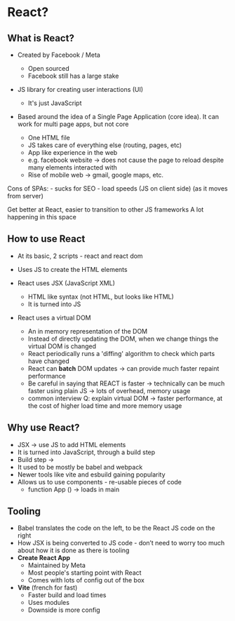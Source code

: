 # React?

## What is React?

-   Created by Facebook / Meta

    -   Open sourced
    -   Facebook still has a large stake

-   JS library for creating user interactions (UI)

    -   It's just JavaScript

-   Based around the idea of a Single Page Application (core idea). It can work for multi page apps, but not core
    -   One HTML file
    -   JS takes care of everything else (routing, pages, etc)
    -   App like experience in the web
    -   e.g. facebook website -> does not cause the page to reload despite many elements interacted with
    -   Rise of mobile web -> gmail, google maps, etc.

Cons of SPAs: - sucks for SEO - load speeds (JS on client side) (as it moves from server)

Get better at React, easier to transition to other JS frameworks
A lot happening in this space

## How to use React

-   At its basic, 2 scripts - react and react dom
-   Uses JS to create the HTML elements
-   React uses JSX (JavaScript XML)

    -   HTML like syntax (not HTML, but looks like HTML)
    -   It is turned into JS

-   React uses a virtual DOM
    -   An in memory representation of the DOM
    -   Instead of directly updating the DOM, when we change things the virtual DOM is changed
    -   React periodically runs a 'diffing' algorithm to check which parts have changed
    -   React can **batch** DOM updates -> can provide much faster repaint performance
    -   Be careful in saying that REACT is faster -> technically can be much faster using plain JS -> lots of overhead, memory usage
    -   common interview Q: explain virtual DOM -> faster performance, at the cost of higher load time and more memory usage

## Why use React?

-   JSX -> use JS to add HTML elements
-   It is turned into JavaScript, through a build step
-   Build step ->
-   It used to be mostly be babel and webpack
-   Newer tools like vite and esbuild gaining popularity
-   Allows us to use components - re-usable pieces of code
    -   function App () -> loads in main

## Tooling

-   Babel translates the code on the left, to be the React JS code on the right
-   How JSX is being converted to JS code - don’t need to worry too much about how it is done as there is tooling
-   **Create React App**
    -   Maintained by Meta
    -   Most people's starting point with React
    -   Comes with lots of config out of the box
-   **Vite** (french for fast)
    -   Faster build and load times
    -   Uses modules
    -   Downside is more config
